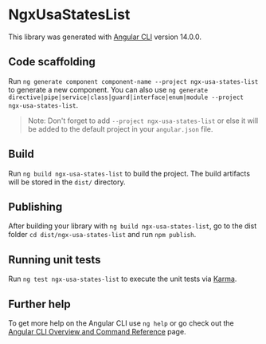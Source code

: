 # NgxUsaStatesList

This library was generated with [Angular CLI](https://github.com/angular/angular-cli) version 14.0.0.

## Code scaffolding

Run `ng generate component component-name --project ngx-usa-states-list` to generate a new component. You can also use `ng generate directive|pipe|service|class|guard|interface|enum|module --project ngx-usa-states-list`.
> Note: Don't forget to add `--project ngx-usa-states-list` or else it will be added to the default project in your `angular.json` file. 

## Build

Run `ng build ngx-usa-states-list` to build the project. The build artifacts will be stored in the `dist/` directory.

## Publishing

After building your library with `ng build ngx-usa-states-list`, go to the dist folder `cd dist/ngx-usa-states-list` and run `npm publish`.

## Running unit tests

Run `ng test ngx-usa-states-list` to execute the unit tests via [Karma](https://karma-runner.github.io).

## Further help

To get more help on the Angular CLI use `ng help` or go check out the [Angular CLI Overview and Command Reference](https://angular.io/cli) page.
